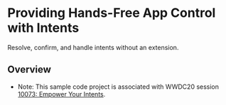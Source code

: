 # Providing Hands-Free App Control with Intents

Resolve, confirm, and handle intents without an extension.

## Overview

- Note: This sample code project is associated with WWDC20 session [10073: Empower Your Intents](https://developer.apple.com/videos/play/wwdc2020/10073/).

